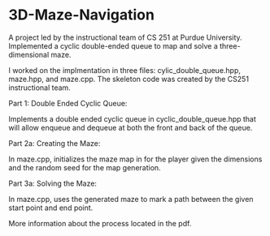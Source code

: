 # 3D-Maze-Navigation

A project led by the instructional team of CS 251 at Purdue University. Implemented a cyclic double-ended queue to map and solve a three-dimensional maze.

I worked on the implmentation in three files: cylic_double_queue.hpp, maze.hpp, and maze.cpp. The skeleton code was created by the CS251 instructional team.

Part 1: Double Ended Cyclic Queue:

  Implements a double ended cyclic queue in cyclic_double_queue.hpp that will allow enqueue and dequeue at both the front and back of the queue. 
  
Part 2a: Creating the Maze:

  In maze.cpp, initializes the maze map in for the player given the dimensions and the random seed for the map generation.
  
Part 3a: Solving the Maze:

  In maze.cpp, uses the generated maze to mark a path between the given start point and end point.

More information about the process located in the pdf.
